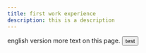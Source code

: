 ```yaml
---
title: first work experience
description: this is a description
---
```


<script>
import {Button} from "$lib/components/ui/button";
</script>

english version
more text on this page.
<Button href="/" variant="outline">test</Button>
